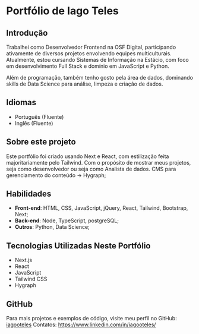 # Portfólio de Iago Teles

## Introdução

Trabalhei como Desenvolvedor Frontend na OSF Digital, participando ativamente de diversos projetos envolvendo equipes multiculturais. Atualmente, estou cursando Sistemas de Informação na Estácio, com foco em desenvolvimento Full Stack e domínio em JavaScript e Python.

Além de programação, também tenho gosto pela área de dados, dominando skills de Data Science para análise, limpeza e criação de dados.

## Idiomas

- Português (Fluente)
- Inglês (Fluente)

## Sobre este projeto

Este portfólio foi criado usando Next e React, com estilização feita majoritariamente pelo Tailwind. Com o propósito de mostrar meus projetos, seja como desenvolvedor ou seja como Analista de dados.
CMS para gerenciamento do conteúdo -> Hygraph;

## Habilidades

- **Front-end**: HTML, CSS, JavaScript, jQuery, React, Tailwind, Bootstrap, Next;
- **Back-end**: Node, TypeScript, postgreSQL;
- **Outros**: Python, Data Science;

## Tecnologias Utilizadas Neste Portfólio

- Next.js
- React
- JavaScript
- Tailwind CSS
- Hygraph

## GitHub

Para mais projetos e exemplos de código, visite meu perfil no GitHub: [iagooteles](https://github.com/iagooteles)
Contatos: https://www.linkedin.com/in/iagooteles/
